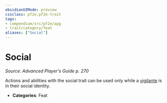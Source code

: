 ```yaml
---
obsidianUIMode: preview
cssclass: pf2e,pf2e-trait
tags:
- compendium/src/pf2e/apg
- trait/category/feat
aliases: ["Social"]
---
```

# Social  
*Source: Advanced Player's Guide p. 270*  

Actions and abilities with the social trait can be used only while a [vigilante](compendium/character/archetypes/vigilante-apg.md) is in their social identity.

- **Categories**: Feat